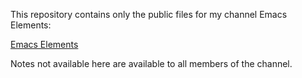 This repository contains only the public files for my channel Emacs Elements:

[Emacs Elements](https://www.youtube.com/channel/UCEqYjPJdmEcUVfHmQwJVM9A)

Notes not available here are available to all members of the channel.

